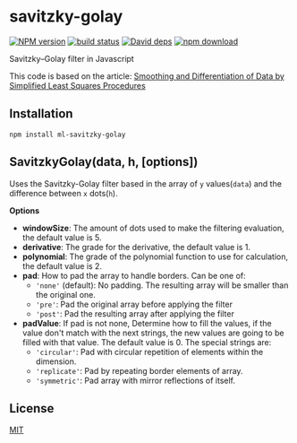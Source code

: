 # savitzky-golay

[![NPM version][npm-image]][npm-url]
[![build status][travis-image]][travis-url]
[![David deps][david-image]][david-url]
[![npm download][download-image]][download-url]

Savitzky–Golay filter in Javascript

This code is based on the article: [Smoothing and Differentiation of Data by Simplified Least Squares Procedures](http://dx.doi.org/10.1021/ac60214a047)

## Installation

`npm install ml-savitzky-golay`

## SavitzkyGolay(data, h, [options])

Uses the Savitzky-Golay filter based in the array of `y` values(`data`) and the difference between `x` dots(`h`).

__Options__
* __windowSize__: The amount of dots used to make the filtering evaluation, the default value is 5.
* __derivative__: The grade for the derivative, the default value is 1.
* __polynomial__: The grade of the polynomial function to use for calculation, the default value is 2.
* __pad__: How to pad the array to handle borders. Can be one of:
  * `'none'` (default): No padding. The resulting array will be smaller than the original one.
  * `'pre'`: Pad the original array before applying the filter
  * `'post'`: Pad the resulting array after applying the filter
* __padValue__: If pad is not none, Determine how to fill the values, if the value don't match with the next strings, the new values are going to be filled with that value.
The default value is 0. The special strings are:
  * `'circular'`: Pad with circular repetition of elements within the dimension.
  * `'replicate'`: Pad by repeating border elements of array.
  * `'symmetric'`: Pad array with mirror reflections of itself.

## License

[MIT](./LICENSE)

[npm-image]: https://img.shields.io/npm/v/ml-savitzky-golay.svg?style=flat-square
[npm-url]: https://npmjs.org/package/ml-savitzky-golay
[travis-image]: https://img.shields.io/travis/mljs/savitzky-golay/master.svg?style=flat-square
[travis-url]: https://travis-ci.org/mljs/savitzky-golay
[david-image]: https://img.shields.io/david/mljs/savitzky-golay.svg?style=flat-square
[david-url]: https://david-dm.org/mljs/savitzky-golay
[download-image]: https://img.shields.io/npm/dm/ml-savitzky-golay.svg?style=flat-square
[download-url]: https://npmjs.org/package/ml-savitzky-golay
